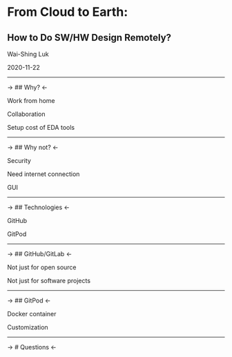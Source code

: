 # From Cloud to Earth:

## How to Do SW/HW Design Remotely?

Wai-Shing Luk

2020-11-22

---

-> ## Why? <-

Work from home

Collaboration

Setup cost of EDA tools

---

-> ## Why not? <-

Security

Need internet connection

GUI

---

-> ## Technologies <-

GitHub

GitPod

---

-> ## GitHub/GitLab <-

Not just for open source

Not just for software projects

---

-> ## GitPod <-

Docker container

Customization

---

-> # Questions <-
